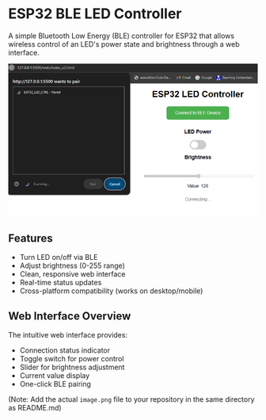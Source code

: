 # ESP32 BLE LED Controller

A simple Bluetooth Low Energy (BLE) controller for ESP32 that allows wireless control of an LED's power state and brightness through a web interface.

![Web Interface Screenshot](image.png)

## Features
- Turn LED on/off via BLE
- Adjust brightness (0-255 range)
- Clean, responsive web interface
- Real-time status updates
- Cross-platform compatibility (works on desktop/mobile)

## Web Interface Overview
The intuitive web interface provides:
- Connection status indicator
- Toggle switch for power control
- Slider for brightness adjustment
- Current value display
- One-click BLE pairing

(Note: Add the actual `image.png` file to your repository in the same directory as README.md)
